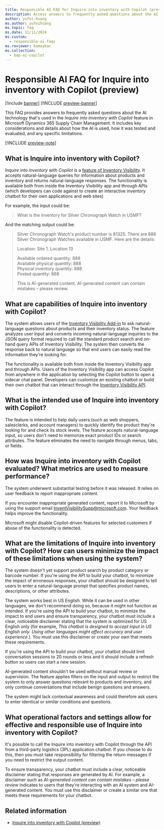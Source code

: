 ```yaml
---
title: Responsible AI FAQ for Inquire into inventory with Copilot (preview)
description: Access answers to frequently asked questions about the AI technology that's used in the "Inquire into inventory with Copilot" feature.
author: yufei-huang
ms.author: yufeihuang
ms.topic: faq
ms.date: 11/11/2024
ms.custom:
  - responsible-ai-faqs
ms.reviewer: kamaybac
ms.collection:
  - bap-ai-copilot
---
```


# Responsible AI FAQ for Inquire into inventory with Copilot (preview)

[!include [banner](../includes/banner.md)]
[!INCLUDE [preview-banner](~/../shared-content/shared/preview-includes/preview-banner.md)]
<!-- KFM: Preview until further notice -->

This FAQ provides answers to frequently asked questions about the AI technology that's used in the *Inquire into inventory with Copilot* feature in Microsoft Dynamics 365 Supply Chain Management. It includes key considerations and details about how the AI is used, how it was tested and evaluated, and any specific limitations.

[!INCLUDE [preview-note](~/../shared-content/shared/preview-includes/preview-note-d365.md)]

## What is Inquire into inventory with Copilot?

*Inquire into inventory with Copilot* is a [feature of Inventory Visibility](inventory/inventory-visibility-copilot-api.md). It accepts natural-language queries for information about products and inventory and returns natural-language responses. The functionality is available both from inside the Inventory Visibility app and through APIs (which developers can code against to create an interactive inventory chatbot for their own applications and web sites)

For example, the input could be:

> What is the inventory for Silver Chronograph Watch in USMF?

And the matching output could be:

> Silver Chronograph Watch's product number is 81325. There are 888 Silver Chronograph Watches available in USMF. Here are the details:
>
> Location: Site 1, Location 13
>
> Available ordered quantity: 888<br>
> Available physical quantity: 888<br>
> Physical inventory quantity: 888<br>
> Posted quantity: 888
>
> This is AI-generated content. AI-generated content can contain mistakes – please review.

## What are capabilities of Inquire into inventory with Copilot?

The system allows users of the [Inventory Visibility Add-in](inventory/inventory-visibility.md) to ask natural-language questions about products and their inventory status. The feature analyzes user input and converts incoming natural-language inquiries to the JSON query format required to call the standard product search and on-hand query APIs of Inventory Visibility. The system then converts the response back to natural language so that end users can easily read the information they're looking for.

The functionality is available both from inside the Inventory Visibility app and through APIs. Users of the Inventory Visibility app can access Copilot from anywhere in the application by selecting the Copilot button to open a sidecar chat panel. Developers can customize an existing chatbot or build their own chatbot that can interact through the [Inventory Visibility API](inventory/inventory-visibility-copilot-api.md). 

## What is the intended use of Inquire into inventory with Copilot?

The feature is intended to help daily users (such as web shoppers, salesclerks, and account managers) to quickly identify the product they're looking for and check its stock levels. The feature accepts natural-language input, so users don't need to memorize exact product IDs or search attributes. The feature eliminates the need to navigate through menus, tabs, or fields.

## How was Inquire into inventory with Copilot evaluated? What metrics are used to measure performance?

The system underwent substantial testing before it was released. It relies on user feedback to report inappropriate content.

If you encounter inappropriate generated content, report it to Microsoft by using the support email <InventVisibilitySupp@microsoft.com>. Your feedback helps improve the functionality.

Microsoft might disable Copilot-driven features for selected customers if abuse of the functionality is detected.

## What are the limitations of Inquire into inventory with Copilot? How can users minimize the impact of these limitations when using the system?

The system doesn't yet support product search by product category or barcode number. If you're using the API to build your chatbot, to minimize the impact of erroneous responses, your chatbot should be designed to tell users to enter a natural-language prompt that specifies product names, descriptions, or other attributes.

The system works best in US English. While it can be used in other languages, we don't recommend doing so, because it might not function as intended. If you're using the API to build your chatbot, to minimize the impact to end users and ensure transparency, your chatbot must include a clear, noticeable disclaimer stating that the system is optimized for US English only (for example, *This chatbot is designed to accept input in US English only. Using other languages might affect accuracy and user experience*.). You must use this disclaimer or create your own that meets these requirements.

If you're using the API to build your chatbot, your chatbot should limit conversation sessions to 20 rounds or less and it should include a refresh button so users can start a new session.

AI-generated content shouldn't be used without manual review or supervision. The feature applies filters on the input and output to restrict the system to only answer questions relevant to products and inventory, and only continue conversations that include benign questions and answers.

The system might lack contextual awareness and could therefore ask users to enter identical or similar conditions and questions.

## What operational factors and settings allow for effective and responsible use of Inquire into inventory with Copilot?

It's possible to call the Inquire into inventory with Copilot through the API from a third-party logistics (3PL) application chatbot. If you choose to do this, then you must take responsibility for filtering the return messages if you need to restrict the output content.

To ensure transparency, your chatbot must include a clear, noticeable disclaimer stating that responses are generated by AI. For example, a disclaimer such as *AI-generated content can contain mistakes – please review* indicates to users that they're interacting with an AI system and AI-generated content. You must use this disclaimer or create a similar one that meets these requirements for your chatbot.

## Related information

- [Inquire into inventory with Copilot (preview)](inventory/inventory-visibility-copilot-api.md)
